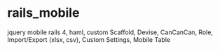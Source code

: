 rails_mobile
============

jquery mobile rails 4, haml, custom Scaffold, Devise, CanCanCan, Role, Import/Export (xlsx, csv), Custom Settings, Mobile Table
